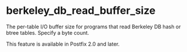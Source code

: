 # berkeley_db_read_buffer_size 


The per-table I/O buffer size for programs that read Berkeley DB
hash or btree tables.  Specify a byte count.



This feature is available in Postfix 2.0 and later.



